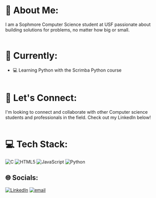 # 💫 About Me:
I am a Sophmore Computer Science student at USF passionate about building solutions for problems, no matter how big or small. <br><br>

# 🌱 Currently:
- 💻 Learning Python with the Scrimba Python course<br><br>

# 🤝 Let's Connect:
I'm looking to connect and collaborate with other Computer science students and professionals in the field. Check out my LinkedIn below!<br><br>


# 💻 Tech Stack:
![C](https://img.shields.io/badge/c-%2300599C.svg?style=for-the-badge&logo=c&logoColor=white) ![HTML5](https://img.shields.io/badge/html5-%23E34F26.svg?style=for-the-badge&logo=html5&logoColor=white) ![JavaScript](https://img.shields.io/badge/javascript-%23323330.svg?style=for-the-badge&logo=javascript&logoColor=%23F7DF1E) ![Python](https://img.shields.io/badge/python-3670A0?style=for-the-badge&logo=python&logoColor=ffdd54)

## 🌐 Socials:
[![LinkedIn](https://img.shields.io/badge/LinkedIn-%230077B5.svg?logo=linkedin&logoColor=white)](https://linkedin.com/in/https://www.linkedin.com/in/ashly-genao-taveras-b286b6353/) [![email](https://img.shields.io/badge/Email-D14836?logo=gmail&logoColor=white)](mailto:ashlygenao94@gmail.com) 
<!-- Proudly created with GPRM ( https://gprm.itsvg.in ) -->
